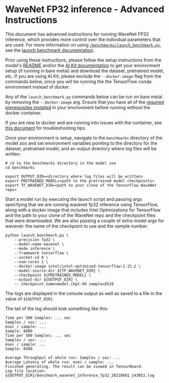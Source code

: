 <!--- 0. Title -->
<!-- This document is auto-generated using markdown fragments and the model-builder -->
<!-- To make changes to this doc, please change the fragments instead of modifying this doc directly -->
# WaveNet FP32 inference - Advanced Instructions

<!-- 10. Description -->
This document has advanced instructions for running WaveNet FP32
inference, which provides more control over the individual parameters that
are used. For more information on using [`/benchmarks/launch_benchmark.py`](/benchmarks/launch_benchmark.py),
see the [launch benchmark documentation](/docs/general/tensorflow/LaunchBenchmark.md).

Prior using these instructions, please follow the setup instructions from
the model's [README](README.md) and/or the
[AI Kit documentation](/docs/general/tensorflow/AIKit.md) to get your environment
setup (if running in bare metal) and download the dataset, pretrained model, etc.
If you are using AI Kit, please exclude the `--docker-image` flag from the
commands below, since you will be running the the TensorFlow conda environment
instead of docker.

<!-- 55. Docker arg -->
Any of the `launch_benchmark.py` commands below can be run on bare metal by
removing the `--docker-image` arg. Ensure that you have all of the
[required prerequisites installed](README.md#bare-metal) in your environment
before running without the docker container.

If you are new to docker and are running into issues with the container,
see [this document](/docs/general/docker.md) for troubleshooting tips.

<!-- 50. Launch benchmark instructions -->
Once your environment is setup, navigate to the `benchmarks` directory of
the model zoo and set environment variables pointing to the directory for the
dataset, pretrained model, and an output directory where log
files will be written.

```
# cd to the benchmarks directory in the model zoo
cd benchmarks

export OUTPUT_DIR=<directory where log files will be written>
export PRETRAINED_MODEL=<path to the pretrained model checkpoints>
export TF_WAVENET_DIR=<path to your clone of the TensorFlow WaveNet repo>
```

Start a model run by executing the launch script and passing args
specifying that we are running wavenet fp32 inference using TensorFlow,
along with a docker image that includes Intel Optimizations for TensorFlow
and the path to your clone of the WaveNet repo and the checkpoint
files that were downloaded.  We are also passing a couple of extra model args
for wavenet: the name of the checkpoint to use and the sample number.

```
python launch_benchmark.py \
    --precision fp32 \
    --model-name wavenet \
    --mode inference \
    --framework tensorflow \
    --socket-id 0 \
    --num-cores 1 \
    --docker-image intel/intel-optimized-tensorflow:1.15.2 \
    --model-source-dir ${TF_WAVENET_DIR} \
    --checkpoint ${PRETRAINED_MODEL} \
    --output-dir ${OUTPUT_DIR} \
    -- checkpoint_name=model.ckpt-99 sample=8510
```

The logs are displayed in the console output as well as saved to a
file in the value of `${OUTPUT_DIR}`.

The tail of the log should look something like this:
```
Time per 500 Samples: ... sec
Samples / sec: ...
msec / sample: ...
Sample: 8000
Time per 500 Samples: ... sec
Samples / sec: ...
msec / sample: ...
Sample: 8500

Average Throughput of whole run: Samples / sec: ...
Average Latency of whole run: msec / sample: ...
Finished generating. The result can be viewed in TensorBoard.
Log file location: ${OUTPUT_DIR}/benchmark_wavenet_inference_fp32_20210601_143852.log
```


